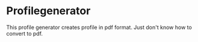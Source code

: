 # Profilegenerator

This profile generator creates profile in pdf format.
Just don't know how to convert to pdf.
